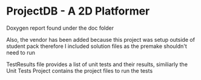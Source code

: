 # ProjectDB - A 2D Platformer

Doxygen report found under the doc folder

Also, the vendor has been added because this project was setup outside of student pack therefore I included solution files as the premake shouldn't need to run

TestResults file provides a list of unit tests and their results, similiarly the Unit Tests Project contains the project files to run the tests
